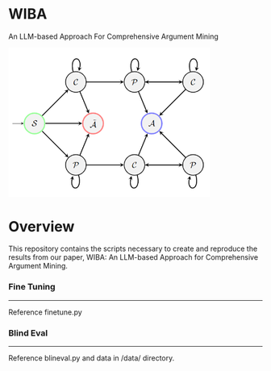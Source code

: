 # $\text{WIBA}$
 $\text{An LLM-based Approach For Comprehensive Argument Mining}$
 
 <img src="images/ATN.PNG" width="400 height =400">
 
Overview
=============
This repository contains the scripts necessary to create and reproduce the results from our paper, WIBA: An LLM-based Approach for Comprehensive Argument Mining.


### Fine Tuning
-------------
Reference finetune.py

### Blind Eval
-------------
Reference blineval.py and data in /data/ directory.



